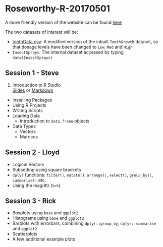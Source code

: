 # Roseworthy-R-20170501

A more friendly version of the website can be found [here](https://uofabioinformaticshub.github.io/Roseworthy-R-20170501/)

The two datasets of interest will be:

- [toothData.csv](data/toothData.csv): A modified version of the inbuilt `ToothGrowth` dataset, so that dosage levels have been changed to `Low`, `Med` and `High`
- `InsectSprays`: The internal dataset accessed by typing `data(InsectSprays)`

## Session 1 - Steve

1. Introduction to R Studio  
<tab> [Slides](101_IntroductionRStudio.html) or [Markdown](101_IntroductionRStudio.md)

  - Installing Packages
  - Using R Projects
  - Writing Scripts
- Loading Data
  - Introduction to `data.frame` objects
- Data Types
  - Vectors
  - Matrices

## Session 2 - Lloyd

- Logical Vectors
- Subsetting using square brackets
- `dplyr` functions: `filter()`, `mutate()`, `arrange()`, `select()`, `group_by()`, `summarise()` etc.
- Using the magrittr (`%>%`)

## Session 3 - Rick

- Boxplots using `base` and `ggplot2`
- Histograms using `base` and `ggplot2`
- Barplots with errorbars, combining `dplyr::group_by`, `dplyr::summarise` and `ggplot2`
- Scatterplots
- A few additional example plots

